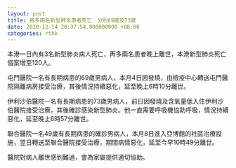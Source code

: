 ```yaml
---
layout: post
title: 再多兩名新型肺炎患者死亡　分別69歲及73歲
date: 2020-12-14 20:37:54.000000000 +08:00
categories: rthk
---
```


本港一日內有3名新型肺炎病人死亡，再多兩名患者晚上離世，本港新型肺炎死亡個案增至120人。

屯門醫院一名有長期病患的69歲男病人，本月4日因發燒，由檢疫中心轉送屯門醫院隔離病房接受治療，其後情況持續惡化，延至晚上6時10分離世。

伊利沙伯醫院一名有長期病患的73歲男病人，前日因發燒及含氧量低入住伊利沙伯醫院接受治療，其後確診感染新型肺炎。他一直需要呼吸機協助呼吸，情況持續惡化，延至晚上6時57分離世。

聯合醫院一名49歲有長期病患的確診男病人，本月8日進入亞博館的社區治療設施，翌日轉送至聯合醫院接受治療，期間病情惡化，延至今早10時49分離世。

醫院對病人離世感到難過，會為家屬提供適切協助。
